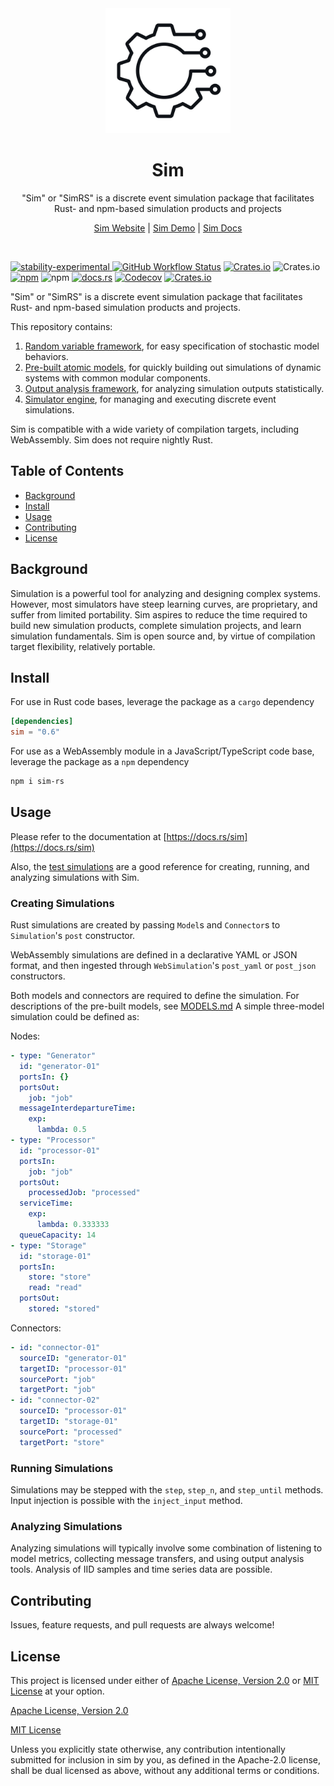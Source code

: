 <div align="center">
	<img src="images/logo.png" width="200" height="200">
	<h1>Sim</h1>
  <p>"Sim" or "SimRS" is a discrete event simulation package that facilitates<br>Rust- and npm-based simulation products and projects</p>
  <p><a href="https://simrs.com">Sim Website</a> | <a href="https://simrs.com/demo/">Sim Demo</a> | <a href="https://docs.rs/sim/">Sim Docs</p>
  <br>
</div>

![stability-experimental](https://img.shields.io/badge/stability-experimental-bd0058.svg?style=flat-square)
[![GitHub Workflow Status](https://img.shields.io/github/workflow/status/ndebuhr/sim/CI?style=flat-square)](https://github.com/ndebuhr/sim/actions)
[![Crates.io](https://img.shields.io/crates/v/sim?style=flat-square)](https://crates.io/crates/sim)
![Crates.io](https://img.shields.io/crates/d/sim?label=crate%20downloads&style=flat-square)
[![npm](https://img.shields.io/npm/v/sim-rs?style=flat-square)](https://www.npmjs.com/package/sim-rs)
![npm](https://img.shields.io/npm/dt/sim-rs?label=npm%20downloads&style=flat-square)
[![docs.rs](https://img.shields.io/badge/docs.rs-sim-purple?style=flat-square)](https://docs.rs/sim/)
[![Codecov](https://img.shields.io/codecov/c/github/ndebuhr/sim?style=flat-square)](https://codecov.io/gh/ndebuhr/sim)
[![Crates.io](https://img.shields.io/crates/l/sim?style=flat-square)](#license)

"Sim" or "SimRS" is a discrete event simulation package that facilitates Rust- and npm-based simulation products and projects.

This repository contains:

1. [Random variable framework](src/input_modeling), for easy specification of stochastic model behaviors.
2. [Pre-built atomic models](src/models), for quickly building out simulations of dynamic systems with common modular components.
3. [Output analysis framework](src/output_analysis), for analyzing simulation outputs statistically.
4. [Simulator engine](src/simulator), for managing and executing discrete event simulations.

Sim is compatible with a wide variety of compilation targets, including WebAssembly.  Sim does not require nightly Rust.

## Table of Contents

- [Background](#background)
- [Install](#install)
- [Usage](#usage)
- [Contributing](#contributing)
- [License](#license)

## Background

Simulation is a powerful tool for analyzing and designing complex systems.  However, most simulators have steep learning curves, are proprietary, and suffer from limited portability.  Sim aspires to reduce the time required to build new simulation products, complete simulation projects, and learn simulation fundamentals.  Sim is open source and, by virtue of compilation target flexibility, relatively portable.

## Install

For use in Rust code bases, leverage the package as a `cargo` dependency

```toml
[dependencies]
sim = "0.6"
```

For use as a WebAssembly module in a JavaScript/TypeScript code base, leverage the package as a `npm` dependency

```bash
npm i sim-rs
```

## Usage

Please refer to the documentation at [https://docs.rs/sim](https://docs.rs/sim)

Also, the [test simulations](tests/simulations.rs) are a good reference for creating, running, and analyzing simulations with Sim.

### Creating Simulations

Rust simulations are created by passing `Model`s and `Connector`s to `Simulation`'s `post` constructor.

WebAssembly simulations are defined in a declarative YAML or JSON format, and then ingested through `WebSimulation`'s `post_yaml` or `post_json` constructors.

Both models and connectors are required to define the simulation.  For descriptions of the pre-built models, see [MODELS.md](MODELS.md) A simple three-model simulation could be defined as:

Nodes:
```yaml
- type: "Generator"
  id: "generator-01"
  portsIn: {}
  portsOut:
    job: "job"
  messageInterdepartureTime:
    exp:
      lambda: 0.5
- type: "Processor"
  id: "processor-01"
  portsIn:
    job: "job"
  portsOut:
    processedJob: "processed"
  serviceTime:
    exp:
      lambda: 0.333333
  queueCapacity: 14
- type: "Storage"
  id: "storage-01"
  portsIn:
    store: "store"
    read: "read"
  portsOut:
    stored: "stored"
```

Connectors:
```yaml
- id: "connector-01"
  sourceID: "generator-01"
  targetID: "processor-01"
  sourcePort: "job"
  targetPort: "job"
- id: "connector-02"
  sourceID: "processor-01"
  targetID: "storage-01"
  sourcePort: "processed"
  targetPort: "store"
```

### Running Simulations
Simulations may be stepped with the `step`, `step_n`, and `step_until` methods.  Input injection is possible with the `inject_input` method.

### Analyzing Simulations
Analyzing simulations will typically involve some combination of listening to model metrics, collecting message transfers, and using output analysis tools.  Analysis of IID samples and time series data are possible.

## Contributing

Issues, feature requests, and pull requests are always welcome!

## License

This project is licensed under either of [Apache License, Version 2.0](https://www.apache.org/licenses/LICENSE-2.0) or [MIT License](https://opensource.org/licenses/MIT) at your option.

[Apache License, Version 2.0](LICENSE-APACHE)

[MIT License](LICENSE-MIT)

Unless you explicitly state otherwise, any contribution intentionally submitted for inclusion in sim by you, as defined in the Apache-2.0 license, shall be dual licensed as above, without any additional terms or conditions.
